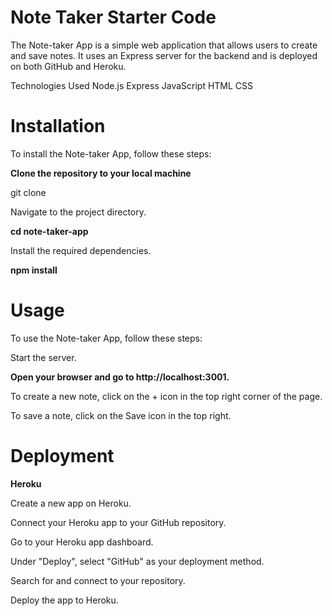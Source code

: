 # Note Taker Starter Code

The Note-taker App is a simple web application that allows users to create and save notes. It uses an Express server for the backend and is deployed on both GitHub and Heroku.

Technologies Used
Node.js
Express
JavaScript
HTML
CSS


# Installation

To install the Note-taker App, follow these steps:

**Clone the repository to your local machine**

git clone <repository-url>


Navigate to the project directory.

**cd note-taker-app**


Install the required dependencies.

**npm install**


# Usage


To use the Note-taker App, follow these steps:

Start the server.

**Open your browser and go to http://localhost:3001.**

To create a new note, click on the + icon in the top right corner of the page.

To save a note, click on the Save icon in the top right.
  
  
  # Deployment
  **Heroku**

  Create a new app on Heroku.

Connect your Heroku app to your GitHub repository.

Go to your Heroku app dashboard.
  
Under "Deploy", select "GitHub" as your deployment method.
  
Search for and connect to your repository.
  
Deploy the app to Heroku.







